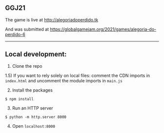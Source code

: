 ## GGJ21

The game is live at http://alegoriadoperdido.tk

And was submitted at https://globalgamejam.org/2021/games/alegoria-do-perdido-6 

---
## Local development:

1) Clone the repo

1.5) If you want to rely solely on local files: comment the CDN imports in `index.html` and uncomment the module imports in `main.js`

2) Install the packages
```
$ npm install
```

3) Run an HTTP server
```
$ python -m http.server 8000
```

4) Open `localhost:8000`
